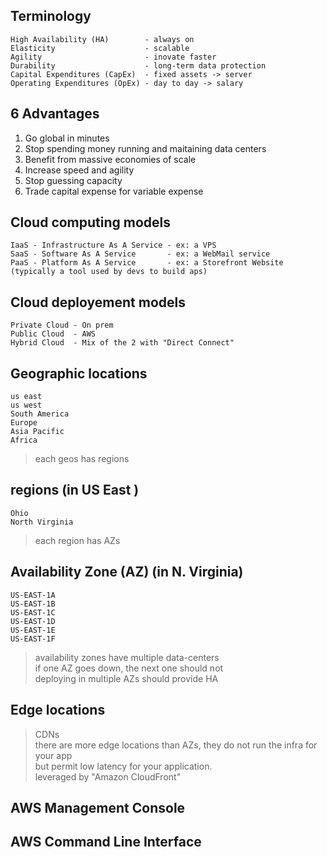 ## Terminology
```
High Availability (HA)        - always on
Elasticity                    - scalable
Agility                       - inovate faster 
Durability                    - long-term data protection
Capital Expenditures (CapEx)  - fixed assets -> server
Operating Expenditures (OpEx) - day to day -> salary
```

## 6 Advantages 
1. Go global in minutes
2. Stop spending money running and maitaining data centers
3. Benefit from massive economies of scale
4. Increase speed and agility
5. Stop guessing capacity
6. Trade capital expense for variable expense

## Cloud computing models
```
IaaS - Infrastructure As A Service - ex: a VPS  
SaaS - Software As A Service       - ex: a WebMail service
PaaS - Platform As A Service       - ex: a Storefront Website (typically a tool used by devs to build aps)
```

## Cloud deployement models
```
Private Cloud - On prem
Public Cloud  - AWS
Hybrid Cloud  - Mix of the 2 with "Direct Connect"
```

## Geographic locations 
```
us east
us west
South America
Europe 
Asia Pacific
Africa
```
> each geos has regions 

## regions (in US East )
```
Ohio
North Virginia
```
> each region has AZs

## Availability Zone (AZ) (in N. Virginia) 
```
US-EAST-1A
US-EAST-1B
US-EAST-1C
US-EAST-1D
US-EAST-1E
US-EAST-1F
```
> availability zones have multiple data-centers  
> if one AZ goes down, the next one should not  
> deploying in multiple AZs should provide HA


## Edge locations
> CDNs  
> there are more edge locations than AZs, they do not run the infra for your app  
> but permit low latency for your application.  
> leveraged by "Amazon CloudFront"


## AWS Management Console 
## AWS Command Line Interface


